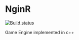 # NginR
[![Build status](https://ci.appveyor.com/api/projects/status/52sxhup9irs4t999/branch/master?svg=true)](https://ci.appveyor.com/project/baranusta/nginr/branch/master)

Game Engine implemented in c++
